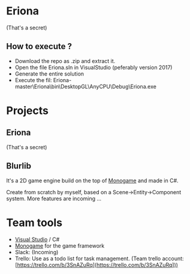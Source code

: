 # Eriona
(That's a secret)

## How to execute ?
- Download the repo as .zip and extract it.
- Open the file Eriona.sln in VisualStudio (peferably version 2017)
- Generate the entire solution
- Execute the fil: Eriona-master\Eriona\bin\DesktopGL\AnyCPU\Debug\Eriona.exe

# Projects

## Eriona
(That's a secret)

## Blurlib
It's a 2D game engine build on the top of [Monogame](http://www.monogame.net/) and made in C#.

Create from scratch by myself, based on a Scene->Entity->Component system. More features are incoming ...

# Team tools
- [Visual Studio](https://www.visualstudio.com/) / C#
- [Monogame](http://www.monogame.net/) for the game framework
- Slack: (Incoming)
- Trello: Use as a todo list for task management. (Team trello account: [https://trello.com/b/3SnAZuRq](https://trello.com/b/3SnAZuRq]))
